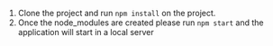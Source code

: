 1. Clone the project and run `npm install` on the project.
2. Once the node_modules are created please run `npm start` and the application will start in a local server
